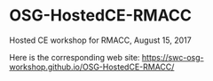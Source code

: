 # OSG-HostedCE-RMACC
Hosted CE workshop for RMACC, August 15, 2017

Here is the corresponding web site: https://swc-osg-workshop.github.io/OSG-HostedCE-RMACC/
